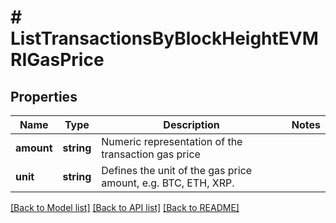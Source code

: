 # # ListTransactionsByBlockHeightEVMRIGasPrice

## Properties

Name | Type | Description | Notes
------------ | ------------- | ------------- | -------------
**amount** | **string** | Numeric representation of the transaction gas price |
**unit** | **string** | Defines the unit of the gas price amount, e.g. BTC, ETH, XRP. |

[[Back to Model list]](../../README.md#models) [[Back to API list]](../../README.md#endpoints) [[Back to README]](../../README.md)
